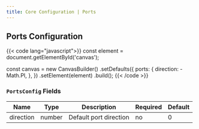 ```yaml
---
title: Core Configuration | Ports
---
```


## Ports Configuration

{{< code lang="javascript">}}
const element = document.getElementById('canvas');

const canvas = new CanvasBuilder()
  .setDefaults({
    ports: {
      direction: -Math.PI,
    },
  })
  .setElement(element)
  .build();
{{< /code >}}

### `PortsConfig` Fields

| Name      | Type   | Description             | Required | Default |
|-----------|--------|-------------------------|----------|---------|
| direction | number | Default port direction  | no       | 0       |
